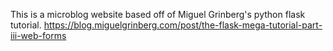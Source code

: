 This is a microblog website based off of Miguel Grinberg's python flask tutorial. https://blog.miguelgrinberg.com/post/the-flask-mega-tutorial-part-iii-web-forms
